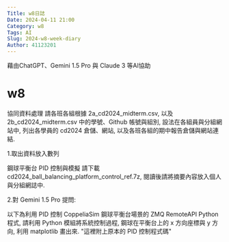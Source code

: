 ```yaml
---
Title: w8日誌
Date: 2024-04-11 21:00
Category: w8
Tags: AI
Slug: 2024-w8-week-diary
Author: 41123201
---
```


藉由ChatGPT、Gemini 1.5 Pro 與 Claude 3 等AI協助

<!-- PELICAN_END_SUMMARY -->

# w8
協同資料處理
請各班各組根據 2a_cd2024_midterm.csv, 以及 2b_cd2024_midterm.csv 中的學號、Github 帳號與組別, 設法在各組員與分組網站中, 列出各學員的 cd2024 倉儲、網站, 以及各班各組的期中報告倉儲與網站連結.

1.取出資料放入數列

鋼球平衡台 PID 控制與模擬
請下載 cd2024_ball_balancing_platform_control_ref.7z, 閱讀後請將摘要內容放入個人與分組網誌中.

2.對 Gemini 1.5 Pro 提問:

以下為利用 PID 控制 CoppeliaSim 鋼球平衡台場景的 ZMQ RemoteAPI Python 程式, 請利用 Python 模組將系統控制過程, 鋼球在平衡台上的 x 方向座標與 y 方向, 利用 matplotlib 畫出來. "這裡附上原本的 PID 控制程式碼"
